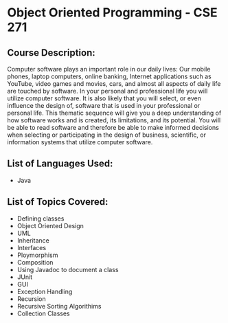 # Object Oriented Programming - CSE 271



## Course Description:
Computer software plays an important role in our daily lives: Our mobile phones, laptop computers, online banking, Internet applications such as YouTube, video games and movies, cars, and almost all aspects of daily life are touched by software. In your personal and professional life you will utilize computer software. It is also likely that you will select, or even influence the design of, software that is used in your professional or personal life. This thematic sequence will give you a deep understanding of how software works and is created, its limitations, and its potential. You will be able to read software and therefore be able to make informed decisions when selecting or participating in the design of business, scientific, or information systems that utilize computer software.



## List of Languages Used:
- Java 

## List of Topics Covered:
- Defining classes
- Object Oriented Design
- UML
- Inheritance
- Interfaces
- Ploymorphism
- Composition
- Using Javadoc to document a class
- JUnit
- GUI
- Exception Handling
- Recursion
- Recursive Sorting Algorithims
- Collection Classes
